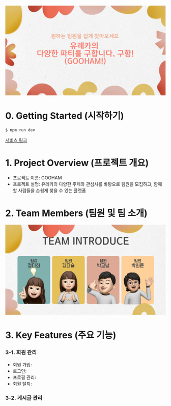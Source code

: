 [![GOOHAM](./5.png)](http://localhost:3000/)

# 0. Getting Started (시작하기)
```
$ npm run dev
```
[서비스 링크](http://localhost:3000/)

# 1. Project Overview (프로젝트 개요)
- 프로젝트 이름: GOOHAM
- 프로젝트 설명: 유레카의 다양한 주제와 관심사를 바탕으로 팀원을 모집하고, 함께할 사람들을 손쉽게 찾을 수 있는 플랫폼

# 2. Team Members (팀원 및 팀 소개)
![GOOHAM](./6.png)

# 3. Key Features (주요 기능)
### 3-1. 회원 관리
- 회원 가입:
- 로그인:
- 프로필 관리:
- 회원 탈퇴:
### 3-2. 게시글 관리
